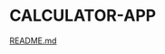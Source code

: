 # CALCULATOR-APP


[README.md](https://github.com/PrinceGod12/CALCULATOR-APP/files/12371192/README.md)
